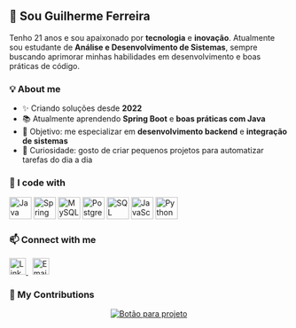 <h2 align="left">👋 Sou Guilherme Ferreira</h2>

<p align="left">
Tenho 21 anos e sou apaixonado por <b>tecnologia</b> e <b>inovação</b>.  
Atualmente sou estudante de <b>Análise e Desenvolvimento de Sistemas</b>, sempre buscando aprimorar minhas habilidades em desenvolvimento e boas práticas de código.
</p>

###

<h3 align="left">💡 About me</h3>

- ✨ Criando soluções desde **2022**  
- 📚 Atualmente aprendendo **Spring Boot** e **boas práticas com Java**  
- 🎯 Objetivo: me especializar em **desenvolvimento backend** e **integração de sistemas**  
- 🎲 Curiosidade: gosto de criar pequenos projetos para automatizar tarefas do dia a dia  

###

<h3 align="left">🧠 I code with</h3>

<p align="left">
  <img src="https://cdn.jsdelivr.net/gh/devicons/devicon/icons/java/java-original.svg" height="40" alt="Java logo" />
  <img src="https://cdn.jsdelivr.net/gh/devicons/devicon/icons/spring/spring-original.svg" height="40" alt="Spring Boot logo" />
  <img src="https://cdn.jsdelivr.net/gh/devicons/devicon/icons/mysql/mysql-original.svg" height="40" alt="MySQL logo" />
  <img src="https://cdn.jsdelivr.net/gh/devicons/devicon/icons/postgresql/postgresql-original.svg" height="40" alt="PostgreSQL logo" />
  <img src="https://cdn.jsdelivr.net/gh/devicons/devicon/icons/microsoftsqlserver/microsoftsqlserver-plain.svg" height="40" alt="SQL Server logo" />
  <img src="https://cdn.jsdelivr.net/gh/devicons/devicon/icons/javascript/javascript-original.svg" height="40" alt="JavaScript logo" />
  <img src="https://cdn.jsdelivr.net/gh/devicons/devicon/icons/python/python-original.svg" height="40" alt="Python logo" />
</p>



<h3 align="left">📫 Connect with me</h3>

<p align="left">
  <a href="https://www.linkedin.com/in/guilhermeff45" target="_blank">
    <img src="https://cdn.jsdelivr.net/gh/devicons/devicon/icons/linkedin/linkedin-original.svg" height="30" alt="LinkedIn logo" />
  </a>
  &nbsp;
  <a href="mailto:guilhermeferreira564@email.com" target="_blank">
    <img src="https://cdn-icons-png.flaticon.com/512/732/732200.png" height="30" alt="Email icon" />
  </a>
</p>

<h3 align="left">🚀 My Contributions</h3>

<p align="center">
  <!-- 🔗 Substitua o link abaixo pelo repositório do seu projeto -->
  <a href=https://github.com/LinkEdu-AI/LinkEdu="_blank">
    <img src="https://img.shields.io/badge/Acessar%20projeto-1DA1F2?style=for-the-badge&logo=github&logoColor=white" alt="Botão para projeto" />
  </a>
</p>
